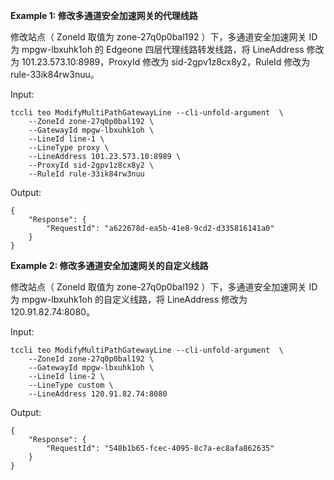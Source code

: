 **Example 1: 修改多通道安全加速网关的代理线路**

修改站点（ ZoneId 取值为 zone-27q0p0bal192 ）下，多通道安全加速网关 ID 为 mpgw-lbxuhk1oh 的 Edgeone 四层代理线路转发线路，将 LineAddress 修改为 101.23.573.10:8989，ProxyId 修改为 sid-2gpv1z8cx8y2，RuleId 修改为 rule-33ik84rw3nuu。

Input: 

```
tccli teo ModifyMultiPathGatewayLine --cli-unfold-argument  \
    --ZoneId zone-27q0p0bal192 \
    --GatewayId mpgw-lbxuhk1oh \
    --LineId line-1 \
    --LineType proxy \
    --LineAddress 101.23.573.10:8989 \
    --ProxyId sid-2gpv1z8cx8y2 \
    --RuleId rule-33ik84rw3nuu
```

Output: 
```
{
    "Response": {
        "RequestId": "a622678d-ea5b-41e8-9cd2-d335816141a0"
    }
}
```

**Example 2: 修改多通道安全加速网关的自定义线路**

修改站点（ ZoneId 取值为 zone-27q0p0bal192 ）下，多通道安全加速网关 ID 为 mpgw-lbxuhk1oh 的自定义线路，将 LineAddress 修改为 120.91.82.74:8080。

Input: 

```
tccli teo ModifyMultiPathGatewayLine --cli-unfold-argument  \
    --ZoneId zone-27q0p0bal192 \
    --GatewayId mpgw-lbxuhk1oh \
    --LineId line-2 \
    --LineType custom \
    --LineAddress 120.91.82.74:8080
```

Output: 
```
{
    "Response": {
        "RequestId": "548b1b65-fcec-4095-8c7a-ec8afa862635"
    }
}
```

